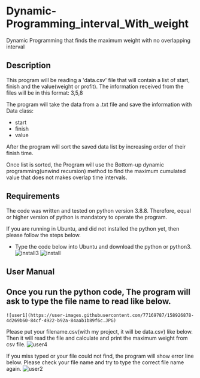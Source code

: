 # Dynamic-Programming_interval_With_weight
Dynamic Programming that finds the maximum weight with no overlapping interval

## Description


This program will be reading a 'data.csv' file that will contain a list of start, finish and the value(weight or profit). The information received from the files will be in this format: 
3,5,8 

The program will take the data from a .txt file and save the information with Data class:
- start 
- finish 
- value 

After the program will sort the saved data list by increasing order of their finish time.

Once list is sorted, the Program will use the Bottom-up dynamic programming(unwind recursion) method to find the maximum cumulated value that does not makes overlap time intervals. 


## Requirements
The code was written and tested on python version 3.8.8. Therefore, equal or higher version of python is mandatory to operate the program.

If you are running in Ubuntu, and did not installed the python yet, then please follow the steps below.

- Type the code below into Ubuntu and download the python or python3.
    ![install3](https://user-images.githubusercontent.com/77169787/158924273-b3e16968-840c-403b-992e-782e0b03b700.PNG)
    ![install](https://user-images.githubusercontent.com/77169787/158924292-378a6b67-0556-44e6-a4d8-5bc5ff3da092.PNG)
    
## User Manual

Once you run the python code, The program will ask to type the file name to read like below.
-
    ![user1](https://user-images.githubusercontent.com/77169787/158926878-4d269b60-84cf-4922-b92a-84aab1b89f6c.JPG)

Please put your filename.csv(with my project, it will be data.csv) like below. 
Then it will read the file and calculate and print the maximum weight from csv file.
    ![user4](https://user-images.githubusercontent.com/77169787/158926876-99f9d0c9-59e9-4d78-99af-c7093de2bff8.JPG)

If you miss typed or your file could not find, the program will show error line below. 
Please check your file name and try to type the correct file name again. 
    ![user2](https://user-images.githubusercontent.com/77169787/158926869-457f7bc7-2812-4dca-87c7-610d1094de7a.JPG)

